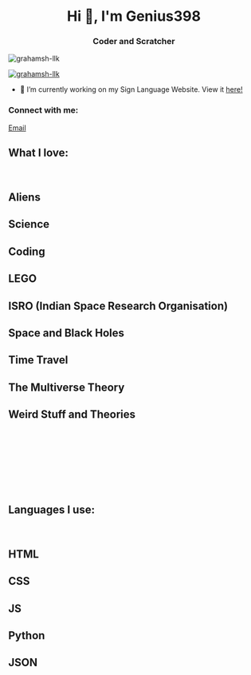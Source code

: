<h1 align="center">Hi 👋, I'm Genius398</h1>
<h3 align="center">Coder and Scratcher</h3>

<p align="left"> <img src="https://komarev.com/ghpvc/?username=Genius398&label=Profile%20views&color=0e75b6&style=flat" alt="grahamsh-llk" /> </p>

<p align="left"> <a href="https://github.com/ryo-ma/github-profile-trophy"><img src="https://github-profile-trophy.vercel.app/?username=grahamsh-llk&margin-w=15&margin-h=15" alt="grahamsh-llk" /></a> </p>

- 🔭 I’m currently working on my Sign Language Website. View it <a href="https://github.com/Genius398/The-Sign-Langauge-Web-App" target="blank_">here!</a>

<h3 align="left">Connect with me:</h3>
<a href="mailto:anantjitchander@gmail.com" target="blank">Email</a>

<h2>What I love:</h2>
<br>
<h2>Aliens</h2>
<h2>Science</h2>
<h2>Coding</h2>
<h2>LEGO</h2>
<h2>ISRO (Indian Space Research Organisation)</h2>
<h2>Space and Black Holes</h2>
<h2>Time Travel</h2>
<h2>The Multiverse Theory</h2>
<h2>Weird Stuff and Theories</h2>
<br>
<br>
<br>
<br>
<br>
<br>
<br>
<h2>Languages I use:</h2>
<br>
<h2>HTML</h2>
<h2>CSS</h2>
<h2>JS</h2>
<h2>Python</h2>
<h2>JSON</h2>

